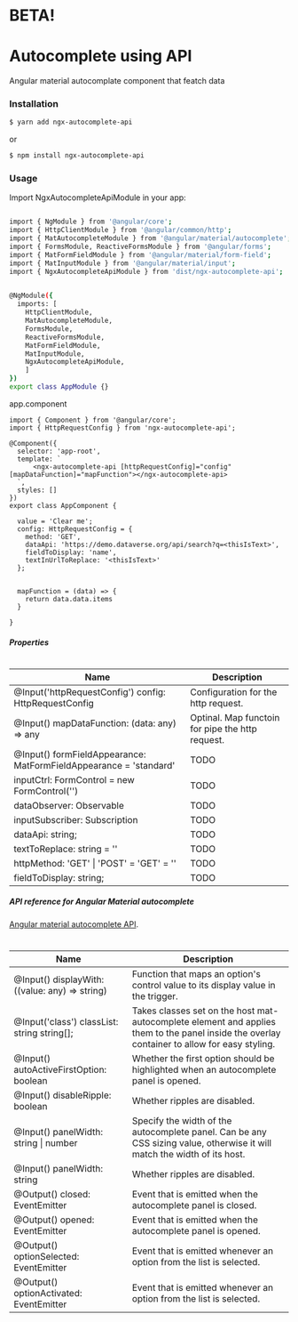 # BETA!
# Autocomplete using API
Angular material autocomplate component that featch data


### Installation
```sh
$ yarn add ngx-autocomplete-api
```
or 
```sh
$ npm install ngx-autocomplete-api
```

### Usage  
Import NgxAutocompleteApiModule in your app:
```sh

import { NgModule } from '@angular/core';
import { HttpClientModule } from '@angular/common/http';
import { MatAutocompleteModule } from '@angular/material/autocomplete';
import { FormsModule, ReactiveFormsModule } from '@angular/forms';
import { MatFormFieldModule } from '@angular/material/form-field';
import { MatInputModule } from '@angular/material/input';
import { NgxAutocompleteApiModule } from 'dist/ngx-autocomplete-api';

 
@NgModule({
  imports: [
    HttpClientModule,
    MatAutocompleteModule,
    FormsModule,
    ReactiveFormsModule,
    MatFormFieldModule,
    MatInputModule,
    NgxAutocompleteApiModule,
    ]
})
export class AppModule {}
```
app.component
```
import { Component } from '@angular/core';
import { HttpRequestConfig } from 'ngx-autocomplete-api';

@Component({
  selector: 'app-root',
  template: `
      <ngx-autocomplete-api [httpRequestConfig]="config" [mapDataFunction]="mapFunction"></ngx-autocomplete-api>
  `,
  styles: []
})
export class AppComponent {

  value = 'Clear me';
  config: HttpRequestConfig = {
    method: 'GET',
    dataApi: 'https://demo.dataverse.org/api/search?q=<thisIsText>',
    fieldToDisplay: 'name',
    textInUrlToReplace: '<thisIsText>'
  };
  

  mapFunction = (data) => {
    return data.data.items
  }

}

```



##### Properties
#
| Name | Description |
| ------ | ------ |
| @Input('httpRequestConfig') config: HttpRequestConfig | Configuration for the http request. |
| @Input() mapDataFunction: (data: any) => any | Optinal. Map functoin for pipe the http request. |
| @Input() formFieldAppearance: MatFormFieldAppearance = 'standard' | TODO |
| inputCtrl: FormControl = new FormControl('') | TODO |
| dataObserver: Observable<any> | TODO |
| inputSubscriber: Subscription | TODO |
| dataApi: string;|TODO|
|textToReplace: string = '<textToReplace>'|TODO|
|httpMethod: 'GET' \| 'POST' = 'GET' = '<textToReplace>'|TODO|
|fieldToDisplay: string;|TODO|


  
  
##### API reference for Angular Material autocomplete
[Angular material autocomplete API](https://material.angular.io/components/autocomplete/api).

#
| Name | Description |
| ------ | ------ |
| @Input() displayWith: ((value: any) => string) | Function that maps an option's control value to its display value in the trigger. |
| @Input('class') classList: string string[]; | Takes classes set on the host mat-autocomplete element and applies them to the panel inside the overlay container to allow for easy styling. |
| @Input() autoActiveFirstOption: boolean | Whether the first option should be highlighted when an autocomplete panel is opened. |
  | @Input() disableRipple: boolean | Whether ripples are disabled.|
  | @Input() panelWidth: string \| number | Specify the width of the autocomplete panel. Can be any CSS sizing value, otherwise it will match the width of its host.|
  | @Input() panelWidth: string | Whether ripples are disabled.|
  | @Output() closed: EventEmitter<void> | Event that is emitted when the autocomplete panel is closed.|
  | @Output() opened: EventEmitter<void> | Event that is emitted when the autocomplete panel is opened.|
  | @Output() optionSelected: EventEmitter<MatAutocompleteSelectedEvent> | Event that is emitted whenever an option from the list is selected.|
   | @Output() optionActivated: EventEmitter<MatAutocompleteActivatedEvent> | Event that is emitted whenever an option from the list is selected.|
  
